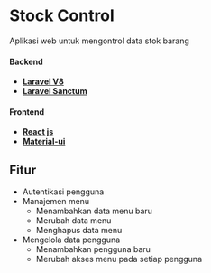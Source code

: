 # Stock Control
Aplikasi web untuk mengontrol data stok barang

#### Backend
- **[Laravel V8](https://laravel.com/docs/8.x)**
- **[Laravel Sanctum](https://laravel.com/docs/8.x/sanctum)**

#### Frontend
- **[React js](https://reactjs.org/)**
- **[Material-ui](https://material-ui.com/)**

## Fitur
- Autentikasi pengguna
- Manajemen menu
  - Menambahkan data menu baru
  - Merubah data menu
  - Menghapus data menu
- Mengelola data pengguna
  - Menambahkan pengguna baru
  - Merubah akses menu pada setiap pengguna 

